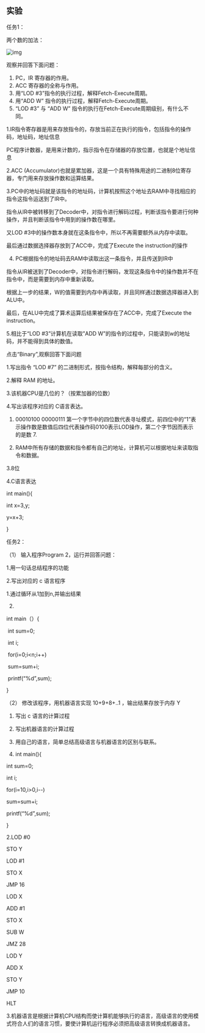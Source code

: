 ##  实验

任务1：

两个数的加法：

![img](file:///C:/Users/Viserin/AppData/Local/Temp/msohtmlclip1/01/clip_image002.png)

观察并回答下面问题：

1. PC，IR 寄存器的作用。
2. ACC 寄存器的全称与作用。
3. 用“LOD #3”指令的执行过程，解释Fetch-Execute周期。
4. 用“ADD W” 指令的执行过程，解释Fetch-Execute周期。
5. “LOD #3” 与 “ADD W” 指令的执行在Fetch-Execute周期级别，有什么不同。

1.IR指令寄存器是用来存放指令的，存放当前正在执行的指令，包括指令的操作码，地址码，地址信息

PC程序计数器，是用来计数的，指示指令在存储器的存放位置，也就是个地址信息

2.ACC (Accumulator)也就是累加器，这是一个具有特殊用途的二进制8位寄存器，专门用来存放操作数和运算结果。

3.PC中的地址码就是该指令的地址码，计算机按照这个地址去RAM中寻找相应的指令这指令运送到了IR中。  

指令从IR中被转移到了Decoder中，对指令进行解码过程，判断该指令要进行何种操作，并且判断该指令中用到的操作数在哪里。 

又LOD #3中的操作数本身就在这条指令中，所以不再需要额外从内存中读取。

最后通过数据选择器存放到了ACC中，完成了Execute the instruction的操作

4. PC根据指令的地址码去RAM中读取出这一条指令，并且传送到IR中

指令从IR被送到了Decoder中，对指令进行解码，发现这条指令中的操作数并不在指令中，而是需要到内存中重新读取。

根据上一步的结果，W的值需要到内存中再读取，并且同样通过数据选择器进入到ALU中。 

最后，在ALU中完成了算术运算后结果被保存在了ACC中，完成了Execute the instruction。

5.相比于“LOD #3”计算机在读取”ADD W”的指令的过程中，只能读到w的地址码，并不能得到具体的数值。

点击“Binary”,观察回答下面问题

 

1.写出指令 “LOD #7” 的二进制形式，按指令结构，解释每部分的含义。

2.解释 RAM 的地址。

3.该机器CPU是几位的？（按累加器的位数）

4.写出该程序对应的 C语言表达。

 

1.  00010100 00000111 第一个字节中的四位数代表寻址模式，前四位中的“1”表示操作数是数值后四位代表操作码0100表示LOD操作，第二个字节因而表示的是数 7.

2.  RAM中所有存储的数据和指令都有自己的地址，计算机可以根据地址来读取指令和数据。

3.8位

4.C语言表达

int main(){

int x=3,y;

y=x+3;

}

任务2：

（1） 输入程序Program 2，运行并回答问题：

1.用一句话总结程序的功能

2.写出对应的 c 语言程序

1.通过循环从1加到n,并输出结果

2.

int main（）{

​    int sum=0;

​    int i;

​    for(i=0;i<n;i++)

​    sum=sum+i;

​    printf(“%d”,sum);

}

（2） 修改该程序，用机器语言实现 10+9+8+..1 ，输出结果存放于内存 Y

1. 写出 c 语言的计算过程

2. 写出机器语言的计算过程

3. 用自己的语言，简单总结高级语言与机器语言的区别与联系。

1. int main(){

int sum=0;

int i;

for(i=10,i>0,i--)

   sum=sum+i;

printf(“%d”,sum);

}

2.LOD #0

STO Y

LOD #1

STO X

JMP 16

LOD X

ADD #1

STO X

SUB W

JMZ 28

LOD Y

ADD X

STO Y

JMP 10

HLT

3.机器语言是根据计算机CPU结构而使计算机能够执行的语言，高级语言的使用模式符合人们的语言习惯，要使计算机运行程序必须把高级语言转换成机器语言。